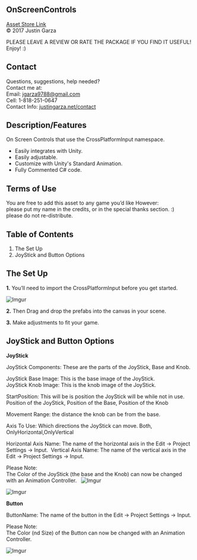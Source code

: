 OnScreenControls
-------------------------------------
[Asset Store Link](http://u3d.as/srM)  
© 2017 Justin Garza

PLEASE LEAVE A REVIEW OR RATE THE PACKAGE IF YOU FIND IT USEFUL!
Enjoy! :)

Contact  
-------------------------------------
Questions, suggestions, help needed?  
Contact me at:  
Email: jgarza9788@gmail.com  
Cell: 1-818-251-0647  
Contact Info: [justingarza.net/contact](http://justingarza.net/contact/)
  
Description/Features
-------------------------------------
On Screen Controls that use the CrossPlatformInput namespace.* Easily integrates with Unity.
* Easily adjustable.
* Customize with Unity's Standard Animation.
* Fully Commented C# code.
Terms of Use
-------------------------------------
You are free to add this asset to any game you’d like
However:  
please put my name in the credits, or in the special thanks section. :)  
please do not re-distribute.  

Table of Contents 
-------------------------------------
1. The Set Up
2. JoyStick and Button Options  


  
The Set Up
-------------------------------------
**1.** You’ll need to import the CrossPlatformInput before you get started.

![Imgur](http://i.imgur.com/JavGNIAl.png)

**2.** Then Drag and drop the prefabs into the canvas in your scene.

**3.** Make adjustments to fit your game.


JoyStick and Button Options 
-------------------------------------
**JoyStick**  

JoyStick Components:  These are the parts of the JoyStick, Base and Knob.  

JoyStick Base Image: This is the base image of the JoyStick.  
JoyStick Knob Image: This is the knob image of the JoyStick.  

StartPosition: This will be is position the JoyStick will be while not in use. Position of the JoyStick, Position of the Base, Position of the Knob  

Movement Range: the distance the knob can be from the base.  

Axis To Use: Which directions the JoyStick can move. Both, OnlyHorizontal,OnlyVertical  

Horizontal Axis Name: The name of the horizontal axis in the Edit -> Project Settings -> Input.    Vertical Axis Name: The name of the vertical axis in the Edit -> Project Settings -> Input.  

Please Note:  
The Color of the JoyStick (the base and the Knob) can now be changed with an Animation Controller.   
![Imgur](http://i.imgur.com/7jBabnil.png)

![Imgur](http://i.imgur.com/7xQU80Jl.png)

**Button**

ButtonName: The name of the button in the Edit -> Project Settings -> Input.

Please Note:  
The Color (nd Size) of the Button can now be changed with an Animation Controller. 

![Imgur](http://i.imgur.com/x6iX4kNl.png)